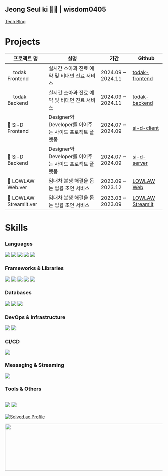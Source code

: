 ## Jeong Seul ki 🏄‍♂️ | wisdom0405
[Tech Blog](https://why-so-chill.tistory.com/)

# Projects
|프로젝트 명|설명|기간|Github|
|------|---|---|---|
|<img src="https://github.com/user-attachments/assets/ebe09565-8b5f-4f3f-afa5-854b7740c9aa" width="14px" align="absmiddle"> todak Frontend |실시간 소아과 진료 예약 및 비대면 진료 서비스|2024.09 ~ 2024.11|[todak-frontend](https://github.com/Todak-Padak/TodakTodak_frontend)|
|<img src="https://github.com/user-attachments/assets/ebe09565-8b5f-4f3f-afa5-854b7740c9aa" width="14px" align="absmiddle"> todak Backend |실시간 소아과 진료 예약 및 비대면 진료 서비스|2024.09 ~ 2024.11|[todak-backend](https://github.com/Todak-Padak/TodakTodak_backend)|
| 🍾 Si-D Frontend |Designer와 Developer를 이어주는 사이드 프로젝트 플랫폼|2024.07 ~ 2024.09|[si-d-client](https://github.com/devjeans-si-d/Si-D-client)|
| 🍾 Si-D Backend |Designer와 Developer를 이어주는 사이드 프로젝트 플랫폼 |2024.07 ~ 2024.09|[si-d-server](https://github.com/devjeans-si-d/Si-D-server)|
|🏡 LOWLAW Web.ver| 임대차 분쟁 해결을 돕는 법률 조언 서비스 |2023.09 ~ 2023.12|[LOWLAW Web](https://github.com/LOWLAW-TEAM/Integrate)|
|🏡 LOWLAW Streamlit.ver| 임대차 분쟁 해결을 돕는 법률 조언 서비스 |2023.03 ~ 2023.09|[LOWLAW Streamlit](https://github.com/wisdom0405/LOWLAW-AWS)|


# Skills

### Languages
<img src="https://img.shields.io/badge/java-007396?style=for-the-badge&logo=OpenJDK&logoColor=white">  <img src="https://img.shields.io/badge/Python-3776AB?style=for-the-badge&logo=Python&logoColor=white"> <img src="https://img.shields.io/badge/JavaScript-F7DF1E?style=for-the-badge&logo=JavaScript&logoColor=white">
<img src="https://img.shields.io/badge/HTML5-E34F26?style=for-the-badge&logo=HTML5&logoColor=white">
<img src="https://img.shields.io/badge/CSS3-1572B6?style=for-the-badge&logo=CSS3&logoColor=white">


### Frameworks & Libraries
<img src="https://img.shields.io/badge/springboot-6DB33F?style=for-the-badge&logo=springboot&logoColor=white"> <img src="https://img.shields.io/badge/Spring Security-6DB33F?style=for-the-badge&logo=springsecurity&logoColor=white"> <img src="https://img.shields.io/badge/Streamlit-FF4B4B?style=for-the-badge&logo=Streamlit&logoColor=white"> <img src="https://img.shields.io/badge/vue.js-4FC08D?style=for-the-badge&logo=Vue.js&logoColor=white"> <img src="https://img.shields.io/badge/pandas-150458?style=for-the-badge&logo=pandas&logoColor=white">

### Databases
 <img src="https://img.shields.io/badge/mariaDB-003545?style=for-the-badge&logo=mariaDB&logoColor=white"> <img src="https://img.shields.io/badge/MySQL-4479A1?style=for-the-badge&logo=MySQL&logoColor=white"> <img src="https://img.shields.io/badge/redis-FF4438?style=for-the-badge&logo=redis&logoColor=white"> 

### DevOps & Infrastructure
<img src="https://img.shields.io/badge/docker-%230db7ed.svg?style=for-the-badge&logo=docker&logoColor=white"> <img src="https://img.shields.io/badge/kubernetes-326CE5.svg?style=for-the-badge&logo=kubernetes&logoColor=white"> 

### CI/CD
<img src="https://img.shields.io/badge/GitHub Actions-2088FF?style=for-the-badge&logo=GitHub Actions&logoColor=white"> 

### Messaging & Streaming
<img src="https://img.shields.io/badge/apachekafka-231F20?style=for-the-badge&logo=apachekafka&logoColor=white"> 

### Tools & Others
<img src="https://img.shields.io/badge/intellijidea-000000?style=for-the-badge&logo=intellijidea&logoColor=white"> <img src="https://img.shields.io/badge/postman-FF6C37?style=for-the-badge&logo=postman&logoColor=white"> 
------
[![Solved.ac Profile](http://mazassumnida.wtf/api/v2/generate_badge?boj=wisdom0405)](https://solved.ac/wisdom0405/)

<a href="https://www.gitanimals.org/en_US?utm_medium=image&utm_source=wisdom0405&utm_content=line">
  <img
    src="https://render.gitanimals.org/lines/wisdom0405?pet-id=652361468295241008"
    width="600"
    height="150"
  />
</a>
  
  
